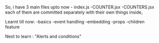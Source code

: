 So,
i have 3 main files upto now
	- index.js
	-COUNTER.jsx
	-COUNTERS.jsx
each of them are committed separately with their own things inside,


Learnt till now:
-basics
-event handling
-embedding
-props
-children feature

Next to learn : 
"Alerts and conditions"